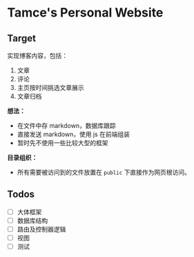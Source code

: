 # Tamce's Personal Website
## Target
 实现博客内容，包括：
 1. 文章
 2. 评论
 3. 主页按时间挑选文章展示
 4. 文章归档

 **想法：**
 * 在文件中存 markdown，数据库跟踪
 * 直接发送 markdown，使用 js 在前端组装
 * 暂时先不使用一些比较大型的框架

 **目录组织：**  
 * 所有需要被访问到的文件放置在 `public` 下直接作为网页根访问。


## Todos
 - [ ] 大体框架
 - [ ] 数据库结构
 - [ ] 路由及控制器逻辑
 - [ ] 视图
 - [ ] 测试
